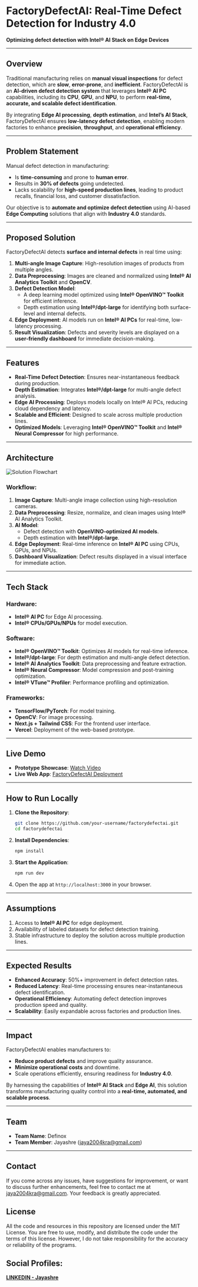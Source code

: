 # **FactoryDefectAI: Real-Time Defect Detection for Industry 4.0**
**Optimizing defect detection with Intel® AI Stack on Edge Devices**

---

## **Overview**
Traditional manufacturing relies on **manual visual inspections** for defect detection, which are **slow**, **error-prone**, and **inefficient**. FactoryDefectAI is an **AI-driven defect detection system** that leverages **Intel® AI PC** capabilities, including its **CPU**, **GPU**, and **NPU**, to perform **real-time, accurate, and scalable defect identification**.

By integrating **Edge AI processing**, **depth estimation**, and **Intel’s AI Stack**, FactoryDefectAI ensures **low-latency defect detection**, enabling modern factories to enhance **precision**, **throughput**, and **operational efficiency**.

---

## **Problem Statement**
Manual defect detection in manufacturing:
- Is **time-consuming** and prone to **human error**.
- Results in **30% of defects** going undetected.
- Lacks scalability for **high-speed production lines**, leading to product recalls, financial loss, and customer dissatisfaction.

Our objective is to **automate and optimize defect detection** using AI-based **Edge Computing** solutions that align with **Industry 4.0** standards.

---

## **Proposed Solution**
FactoryDefectAI detects **surface and internal defects** in real time using:
1. **Multi-angle Image Capture**: High-resolution images of products from multiple angles.
2. **Data Preprocessing**: Images are cleaned and normalized using **Intel® AI Analytics Toolkit** and **OpenCV**.
3. **Defect Detection Model**: 
   - A deep learning model optimized using **Intel® OpenVINO™ Toolkit** for efficient inference.
   - Depth estimation using **Intel®/dpt-large** for identifying both surface-level and internal defects.
4. **Edge Deployment**: AI models run on **Intel® AI PCs** for real-time, low-latency processing.
5. **Result Visualization**: Defects and severity levels are displayed on a **user-friendly dashboard** for immediate decision-making.

---

## **Features**
- **Real-Time Defect Detection**: Ensures near-instantaneous feedback during production.
- **Depth Estimation**: Integrates **Intel®/dpt-large** for multi-angle defect analysis.
- **Edge AI Processing**: Deploys models locally on Intel® AI PCs, reducing cloud dependency and latency.
- **Scalable and Efficient**: Designed to scale across multiple production lines.
- **Optimized Models**: Leveraging **Intel® OpenVINO™ Toolkit** and **Intel® Neural Compressor** for high performance.

---

## **Architecture**

![Solution Flowchart](path-to-your-flowchart-image.png)

### **Workflow**:
1. **Image Capture**: Multi-angle image collection using high-resolution cameras.
2. **Data Preprocessing**: Resize, normalize, and clean images using Intel® AI Analytics Toolkit.
3. **AI Model**:
   - Defect detection with **OpenVINO-optimized AI models**.
   - Depth estimation with **Intel®/dpt-large**.
4. **Edge Deployment**: Real-time inference on **Intel® AI PC** using CPUs, GPUs, and NPUs.
5. **Dashboard Visualization**: Defect results displayed in a visual interface for immediate action.

---

## **Tech Stack**

### **Hardware**:
- **Intel® AI PC** for Edge AI processing.
- **Intel® CPUs/GPUs/NPUs** for model execution.

### **Software**:
- **Intel® OpenVINO™ Toolkit**: Optimizes AI models for real-time inference.
- **Intel®/dpt-large**: For depth estimation and multi-angle defect detection.
- **Intel® AI Analytics Toolkit**: Data preprocessing and feature extraction.
- **Intel® Neural Compressor**: Model compression and post-training optimization.
- **Intel® VTune™ Profiler**: Performance profiling and optimization.

### **Frameworks**:
- **TensorFlow/PyTorch**: For model training.
- **OpenCV**: For image processing.
- **Next.js + Tailwind CSS**: For the frontend user interface.
- **Vercel**: Deployment of the web-based prototype.

---

## **Live Demo**
- **Prototype Showcase**: [Watch Video](https://youtu.be/Dp58JsgqvUU)  
- **Live Web App**: [FactoryDefectAI Deployment](https://factory-defect-ai.vercel.app/)

---

## **How to Run Locally**

1. **Clone the Repository**:
   ```bash
   git clone https://github.com/your-username/factorydefectai.git
   cd factorydefectai
   ```

2. **Install Dependencies**:
   ```bash
   npm install
   ```

3. **Start the Application**:
   ```bash
   npm run dev
   ```

4. Open the app at `http://localhost:3000` in your browser.

---

## **Assumptions**
1. Access to **Intel® AI PC** for edge deployment.
2. Availability of labeled datasets for defect detection training.
3. Stable infrastructure to deploy the solution across multiple production lines.

---

## **Expected Results**
- **Enhanced Accuracy**: 50%+ improvement in defect detection rates.
- **Reduced Latency**: Real-time processing ensures near-instantaneous defect identification.
- **Operational Efficiency**: Automating defect detection improves production speed and quality.
- **Scalability**: Easily expandable across factories and production lines.

---

## **Impact**
FactoryDefectAI enables manufacturers to:
- **Reduce product defects** and improve quality assurance.
- **Minimize operational costs** and downtime.
- Scale operations efficiently, ensuring readiness for **Industry 4.0**.

By harnessing the capabilities of **Intel® AI Stack** and **Edge AI**, this solution transforms manufacturing quality control into a **real-time, automated, and scalable process**.

---

## **Team**
- **Team Name**: Definox  
- **Team Member**: Jayashre (jaya2004kra@gmail.com)

---

## Contact

If you come across any issues, have suggestions for improvement, or want to discuss further enhancements, feel free to contact me at [jaya2004kra@gmail.com](mailto:jaya2004kra@gmail.com). Your feedback is greatly appreciated.

## License

All the code and resources in this repository are licensed under the MIT License. You are free to use, modify, and distribute the code under the terms of this license. However, I do not take responsibility for the accuracy or reliability of the programs.

## Social Profiles:

[**LINKEDIN - Jayashre**](https://www.linkedin.com/in/jayashrek/)
